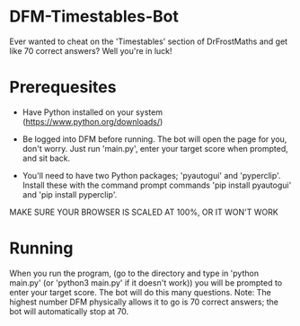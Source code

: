 # DFM-Timestables-Bot

Ever wanted to cheat on the 'Timestables' section of DrFrostMaths and get like 70 correct answers? Well you're in luck!

# Prerequesites

- Have Python installed on your system (https://www.python.org/downloads/)

- Be logged into DFM before running. The bot will open the page for you, don't worry. Just run 'main.py', enter your target score when prompted, and sit back.

- You'll need to have two Python packages; 'pyautogui' and 'pyperclip'. Install these with the command prompt commands 'pip install pyautogui' and 'pip install pyperclip'.

MAKE SURE YOUR BROWSER IS SCALED AT 100%, OR IT WON'T WORK

# Running

When you run the program, (go to the directory and type in 'python main.py' (or 'python3 main.py' if it doesn't work)) you will be prompted to enter your target score. The bot will do this many questions. Note: The highest number DFM physically allows it to go is 70 correct answers; the bot will automatically stop at 70.
